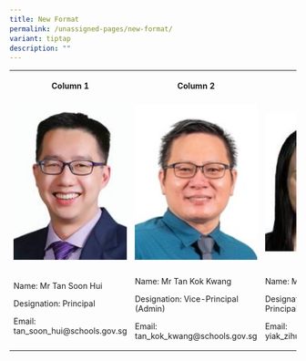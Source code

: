 ```yaml
---
title: New Format
permalink: /unassigned-pages/new-format/
variant: tiptap
description: ""
---
```

<table><tbody><tr><th rowspan="1" colspan="1"><p>Column 1</p></th><th rowspan="1" colspan="1"><p>Column 2</p></th><th rowspan="1" colspan="1"><p>Column 3</p></th><th rowspan="1" colspan="1"><p>column 4</p></th></tr><tr><td rowspan="1" colspan="1"><div class="isomer-image-wrapper"><img style="width: 100%" height="auto" width="100%" alt="" src="/images/School_Leaders/tan_soon_hui.jpg"></div></td><td rowspan="1" colspan="1"><div class="isomer-image-wrapper"><img style="width: 100%" height="auto" width="100%" alt="" src="/images/School_Leaders/Tan%20Kok%20Kwang.jpeg"></div></td><td rowspan="1" colspan="1"><div class="isomer-image-wrapper"><img style="width: 100%" height="auto" width="100%" alt="" src="/images/School_Leaders/vanessa.jpg"></div></td><td rowspan="1" colspan="1"><div class="isomer-image-wrapper"><img style="width: 100%" height="auto" width="100%" alt="" src="/images/School_Leaders/goh_kar_whee.jpg"></div></td></tr><tr><td rowspan="1" colspan="1"><p>Name: Mr Tan Soon Hui</p><p>Designation: Principal</p><p>Email: tan_soon_hui@schools.gov.sg</p></td><td rowspan="1" colspan="1"><p>Name: Mr Tan Kok Kwang</p><p>Designation: Vice-Principal (Admin)</p><p>Email: tan_kok_kwang@schools.gov.sg</p></td><td rowspan="1" colspan="1"><p>Name: Ms Yiak Zihui</p><p>Designation: Vice-Principal</p><p>Email: yiak_zihui@schools.gov.sg</p></td><td rowspan="1" colspan="1"><p>Name: Mr Goh Kar Whee</p><p>Designation: Vice-Principal</p><p>Email: goh_kar_whee@schools.gov.sg</p></td></tr></tbody></table><p></p>